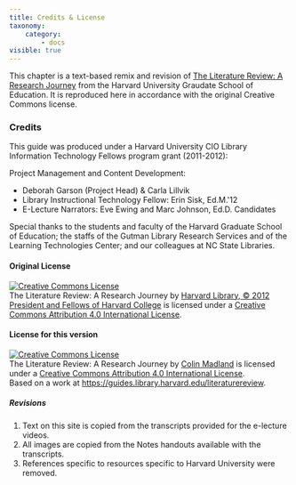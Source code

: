 ```yaml
---
title: Credits & License
taxonomy:
    category:
        - docs
visible: true
---
```


This chapter is a text-based remix and revision of [The Literature Review: A Research Journey](https://guides.library.harvard.edu/literaturereview) from the Harvard University Graudate School of Education. It is reproduced here in accordance with the original Creative Commons license.

### Credits

This guide was produced under a Harvard University CIO Library Information Technology Fellows program grant (2011-2012):

Project Management and Content Development:
- Deborah Garson (Project Head) & Carla Lillvik
- Library Instructional Technology Fellow: Erin Sisk, Ed.M.'12
- E-Lecture Narrators: Eve Ewing and Marc Johnson, Ed.D. Candidates

Special thanks to the students and faculty of the Harvard Graduate School of Education; the staffs of the Gutman Library Research Services and of the Learning Technologies Center; and our colleagues at NC State Libraries.

#### Original License
<a rel="license" href="http://creativecommons.org/licenses/by/4.0/"><img alt="Creative Commons License" style="border-width:0" src="https://i.creativecommons.org/l/by/4.0/88x31.png" /></a><br /><span xmlns:dct="http://purl.org/dc/terms/" property="dct:title">The Literature Review: A Research Journey</span> by <a xmlns:cc="http://creativecommons.org/ns#" href="https://guides.library.harvard.edu/literaturereview" property="cc:attributionName" rel="cc:attributionURL">Harvard Library, © 2012 President and Fellows of Harvard College</a> is licensed under a <a rel="license" href="http://creativecommons.org/licenses/by/4.0/">Creative Commons Attribution 4.0 International License</a>.

#### License for this version
<a rel="license" href="http://creativecommons.org/licenses/by/4.0/"><img alt="Creative Commons License" style="border-width:0" src="https://i.creativecommons.org/l/by/4.0/88x31.png" /></a><br /><span xmlns:dct="http://purl.org/dc/terms/" property="dct:title">The Literature Review: A Research Journey</span> by <a xmlns:cc="http://creativecommons.org/ns#" href="https://lit.madland.ca/home/how-to-lit-review" property="cc:attributionName" rel="cc:attributionURL">Colin Madland</a> is licensed under a <a rel="license" href="http://creativecommons.org/licenses/by/4.0/">Creative Commons Attribution 4.0 International License</a>.<br />Based on a work at <a xmlns:dct="http://purl.org/dc/terms/" href="https://guides.library.harvard.edu/literaturereview" rel="dct:source">https://guides.library.harvard.edu/literaturereview</a>.

##### Revisions

1. Text on this site is copied from the transcripts provided for the e-lecture videos.
2. All images are copied from the Notes handouts available with the transcripts.
3. References specific to resources specific to Harvard University were removed.
